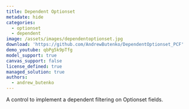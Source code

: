 ```yaml
---
title: Dependent Optionset
metadate: hide
categories:
  - optionset
  - dependent
image: /assets/images/dependentoptionset.jpg
download: 'https://github.com/AndrewButenko/DependentOptionset_PCF'
demo_youtube: qbPg5k9pTfg
model_support: true
canvas_support: false
license_defined: true
managed_solution: true
authors:
  - andrew_butenko
---
```


A control to implement a dependent filtering on Optionset fields.
